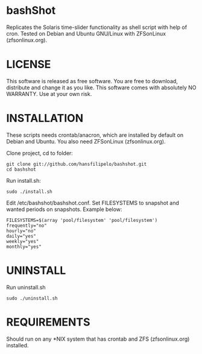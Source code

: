 bashShot
=================================
Replicates the Solaris time-slider functionality as shell script with help of cron. Tested on Debian and Ubuntu GNU/Linux with ZFSonLinux (zfsonlinux.org).


LICENSE
=================================
This software is released as free software. You are free to download, distribute and change it as you like. This software comes with absolutely NO WARRANTY. Use at your own risk. 


INSTALLATION
=================================
These scripts needs crontab/anacron, which are installed by default on Debian and Ubuntu. You also need ZFSonLinux (zfsonlinux.org). 

Clone project, cd to folder: 

	git clone git://github.com/hansfilipelo/bashshot.git
	cd bashshot

Run install.sh: 

	sudo ./install.sh

Edit /etc/bashshot/bashshot.conf. Set FILESYSTEMS to snapshot and wanted periods on snapshots. Example below: 

	FILESYSTEMS=$(array 'pool/filesystem' 'pool/filesystem')
	frequently="no"
	hourly="no"
	daily="yes"
	weekly="yes"
	monthly="yes"


UNINSTALL
=================================
Run uninstall.sh

	sudo ./uninstall.sh


REQUIREMENTS
=================================
Should run on any *NIX system that has crontab and ZFS (zfsonlinux.org) installed. 

